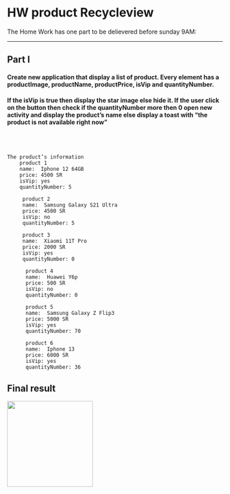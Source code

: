 # HW product Recycleview

The Home Work has one part to be delievered before sunday 9AM: 

----
## Part I
#### Create new application that display a list of product. Every	element has a productImage, productName, productPrice, isVip and quantityNumber.
#### If the isVip is true then	display the star image else hide it. If the user click on the button then check if the quantityNumber more then 0 open new activity and display the product’s name else display a toast with “the product is not available right now”
<br />
<br />

```
The product’s information
    product 1
    name:  Iphone 12 64GB
    price: 4500 SR
    isVip: yes
    quantityNumber: 5

     product 2
     name:  Samsung Galaxy S21 Ultra
     price: 4500 SR
     isVip: no
     quantityNumber: 5
     
     product 3
     name:  Xiaomi 11T Pro
     price: 2000 SR
     isVip: yes
     quantityNumber: 0

      product 4
      name:  Huawei Y6p
      price: 500 SR
      isVip: no
      quantityNumber: 0

      product 5
      name:  Samsung Galaxy Z Flip3
      price: 5000 SR
      isVip: yes
      quantityNumber: 70

      product 6
      name:  Iphone 13
      price: 6000 SR
      isVip: yes
      quantityNumber: 36
```

## Final result

<img src="https://raw.githubusercontent.com/HussainAlsadun/HW_product_recycleview/master/app/src/main/res/drawable/final_result.png" width="200"  />
